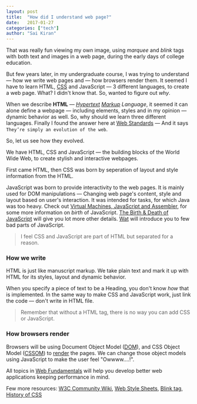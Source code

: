 ```yaml
---
layout: post
title:  "How did I understand web page?"
date:   2017-01-27
categories: ["tech"]
author: "Sai Kiran"
---
```


That was really fun viewing my own image, using *marquee* and *blink* tags with both text and images 
in a web page, during the early days of college education.

But few years later, in my undergraduate course, I was trying to understand &mdash; 
how we write web pages and &mdash; how browsers render them.
It seemed I have to learn HTML, [CSS][] and JavaScript &mdash; 3 different 
languages, to create a web page. What? I didn't know that. So, wanted to 
figure out *why*.

When we describe **HTML** &mdash; *[Hypertext][] [Markup][] Language*, it 
seemed it can alone define a webpage &mdash; including elements, styles and 
in my opinion &mdash; dynamic behavior as well.
So, why should we learn three different languages. Finally I found the answer 
here at [Web Standards][] &mdash; And it says `They’re simply an evolution of the web`.

So, let us see how they evolved.

We have HTML, CSS and JavaScript &mdash; the building blocks of 
the World Wide Web, to create stylish and interactive webpages.

First came HTML, then CSS was born by seperation of layout and style information from the HTML.


JavaScript was born to provide interactivity to the web pages. It is mainly used for 
DOM manipulations &mdash; Changing web page's content, style and layout based on user's 
interaction. It was intended for tasks, for which Java was too heavy.
Check out [Virtual Machines, JavaScript and Assembler][Scott Hanselman, "Virtual Machines, JavaScript and Assembler" - Fluent 2014 Keynote], 
for some more information on *birth* of JavaScript. [The Birth & Death of JavaScript][]  will give 
you lot more other details. [Wat][] will introduce you to few bad parts of JavaScript.

> I feel CSS and JavaScript are part of HTML but separated for a reason. 


### How we write

HTML is just like manuscript markup.
We take plain text and mark it up with HTML for its styles, layout and dynamic behavior. 

When you specify a piece of text to be a Heading, you don't know *how* that is implemented. In the 
same way to make CSS and JavaScript work, just link the code &mdash; don't write in HTML file.

> Remember that without a HTML tag, there is no way you can add CSS or JavaScript.

### How browsers render

Browsers will be using Document Object Model ([DOM][]), and CSS Object Model ([CSSOM][]) 
to [render][Page rendering] the pages. We can change those object models using JavaScript to make 
the user feel "Owwww....!".    

All topics in [Web Fundamentals][] will help you develop better web applications keeping 
performance in mind.

Few more resources: [W3C Community Wiki](https://www.w3.org/community/webed/wiki/Main_Page), [Web Style Sheets](https://www.w3.org/Style/), [Blink tag](https://www.w3.org/Style/customdtd), [History of CSS](https://www.w3.org/Style/LieBos2e/history/Overview.html)


[Hypertext]: https://www.w3.org/WhatIs.html
[Markup]: https://en.wikipedia.org/wiki/Markup_language#Etymology_and_origin
[Web Standards]: https://www.w3.org/community/webed/wiki/The_web_standards_model_-_HTML_CSS_and_JavaScript
[CSS]: https://www.w3.org/Style/LieBos2e/history/Overview.html
[CSS Timeline]: https://www.w3.org/Style/CSS20/
[CSS History]: https://www.w3.org/Style/CSS20/history.html

[DOM]: https://www.w3.org/TR/DOM-Level-2-Core/introduction.html
[CSSOM]: https://varvy.com/performance/cssom.html
[Page rendering]: https://developers.google.com/web/fundamentals/performance/critical-rendering-path/render-tree-construction
[Scott Hanselman, "Virtual Machines, JavaScript and Assembler" - Fluent 2014 Keynote]: https://www.youtube.com/watch?v=UzyoT4DziQ4&feature=youtu.be
[Web Fundamentals]: https://developers.google.com/web/fundamentals/
[Wat]: https://www.destroyallsoftware.com/talks/wat
[The Birth & Death of JavaScript]: https://www.destroyallsoftware.com/talks/the-birth-and-death-of-javascript

<!--Webpage is marked up using tags-->

<!--You specify `what` in HTML and `how` in CSS and JavaScript, depending on the what you are -->
<!--trying to do: styling and layout, or behavior. Sometimes we tend to write CSS and/or JavaScript in HTML file.--> 
<!--It seems OK &mdash; but not. Because rather than *what* you are specifying *how*. -->
<!--Then, the file will be clumsy with *what* and *how*.-->
